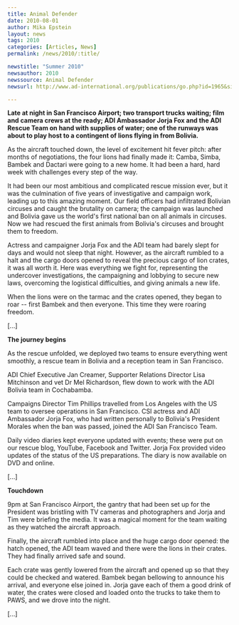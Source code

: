```yaml
---
title: Animal Defender 
date: 2010-08-01
author: Mika Epstein
layout: news
tags: 2010  
categories: [Articles, News]
permalink: /news/2010/:title/

newstitle: "Summer 2010"
newsauthor: 2010
newssource: Animal Defender  
newsurl: http://www.ad-international.org/publications/go.php?id=1965&si=98  

---
```

 **Late at night in San Francisco Airport; two transport trucks waiting; film and camera crews at the ready; ADI Ambassador Jorja Fox and the ADI Rescue Team on hand with supplies of water; one of the runways was about to play host to a contingent of lions flying in from Bolivia.**

As the aircraft touched down, the level of excitement hit fever pitch: after months of negotiations, the four lions had finally made it: Camba, Simba, Bambek and Dactari were going to a new home. It had been a hard, hard week with challenges every step of the way.

It had been our most ambitious and complicated rescue mission ever, but it was the culmination of five years of investigative and campaign work, leading up to this amazing moment. Our field officers had infiltrated Bolivian circuses and caught the brutality on camera; the campaign was launched and Bolivia gave us the world's first national ban on all animals in circuses. Now we had rescued the first animals from Bolivia's circuses and brought them to freedom.

Actress and campaigner Jorja Fox and the ADI team had barely slept for days and would not sleep that night. However, as the aircraft rumbled to a halt and the cargo doors opened to reveal the precious cargo of lion crates, it was all worth it. Here was everything we fight for, representing the undercover investigations, the campaigning and lobbying to secure new laws, overcoming the logistical difficulties, and giving animals a new life.

When the lions were on the tarmac and the crates opened, they began to roar -- first Bambek and then everyone. This time they were roaring freedom.

[...]

**The journey begins**

As the rescue unfolded, we deployed two teams to ensure everything went smoothly, a rescue team in Bolivia and a reception team in San Francisco.

ADI Chief Executive Jan Creamer, Supporter Relations Director Lisa Mitchinson and vet Dr Mel Richardson, flew down to work with the ADI Bolivia team in Cochabamba.

Campaigns Director Tim Phillips travelled from Los Angeles with the US team to oversee operations in San Francisco. CSI actress and ADI Ambassador Jorja Fox, who had written personally to Bolivia's President Morales when the ban was passed, joined the ADI San Francisco Team.

Daily video diaries kept everyone updated with events; these were put on our rescue blog, YouTube, Facebook and Twitter. Jorja Fox provided video updates of the status of the US preparations. The diary is now available on DVD and online.

[...]

**Touchdown**

9pm at San Francisco Airport, the gantry that had been set up for the President was bristling with TV cameras and photographers and Jorja and Tim were briefing the media. It was a magical moment for the team waiting as they watched the aircraft approach.

Finally, the aircraft rumbled into place and the huge cargo door opened: the hatch opened, the ADI team waved and there were the lions in their crates. They had finally arrived safe and sound.

Each crate was gently lowered from the aircraft and opened up so that they could be checked and watered. Bambek began bellowing to announce his arrival, and everyone else joined in. Jorja gave each of them a good drink of water, the crates were closed and loaded onto the trucks to take them to PAWS, and we drove into the night.

[...]

